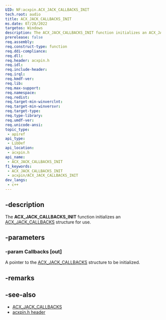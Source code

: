 ```yaml
---
UID: NF:acxpin.ACX_JACK_CALLBACKS_INIT
tech.root: audio
title: ACX_JACK_CALLBACKS_INIT
ms.date: 07/28/2022
targetos: Windows
description: The ACX_JACK_CALLBACKS_INIT function initializes an ACX_JACK_CALLBACKS structure for use.
prerelease: false
req.assembly: 
req.construct-type: function
req.ddi-compliance: 
req.dll: 
req.header: acxpin.h
req.idl: 
req.include-header: 
req.irql: 
req.kmdf-ver: 
req.lib: 
req.max-support: 
req.namespace: 
req.redist: 
req.target-min-winverclnt: 
req.target-min-winversvr: 
req.target-type: 
req.type-library: 
req.umdf-ver: 
req.unicode-ansi: 
topic_type:
 - apiref
api_type:
 - LibDef
api_location:
 - acxpin.h
api_name:
 - ACX_JACK_CALLBACKS_INIT
f1_keywords:
 - ACX_JACK_CALLBACKS_INIT
 - acxpin/ACX_JACK_CALLBACKS_INIT
dev_langs:
 - c++
---
```


## -description

The **ACX_JACK_CALLBACKS_INIT** function initializes an [ACX_JACK_CALLBACKS](ns-acxpin-acx_jack_callbacks.md) structure for use.

## -parameters

### -param Callbacks [out]

A pointer to the [ACX_JACK_CALLBACKS](ns-acxpin-acx_jack_callbacks.md) structure to be initialized.

## -remarks

## -see-also

- [ACX_JACK_CALLBACKS](ns-acxpin-acx_jack_callbacks.md)
- [acxpin.h header](index.md)

